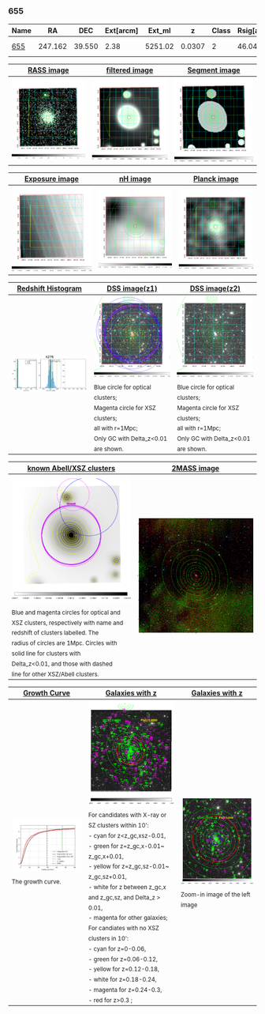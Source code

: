 <div STYLE="page-break-after: always;"></div>

### 655

|Name          |RA          |DEC      | Ext[arcm] | Ext_ml | z    | Class| Rsig[arcmin] | CRsig[c/s] | CR500[c/s] | R500[Mpc] |L500[erg/s]|F500[erg/s/cm^2]| M500[Msun]|Tx[keV]|beta|GC(XSZ,Delta_z<0.01)| GC(OPT,Delta_z<0.01)|GC|alias|
|--------------|------------|------------|---|---|-----------|--------|------|------|----|----|----|----|----|----|----|----|----|----|---|
|[655](script/655.md)     | 247.162       | 39.550       | 2.38    | 5251.02   | 0.0307 | 2   | 46.045 |5.415 |5.111 |1.084 |2.269e+44 |1.047e-10 |3.735e+14 |4.877 |0.647 |Tar, |A, |Tar, A, |k276|

|[RASS image](../image/655/655_img.pdf)|[filtered image](../image/655/655_fil.pdf)|[Segment image](../image/655/655_seg.pdf)|
|-------------------|--------------------|-------------------|
| <img src="../image/655/655_img.png" width="300">  | <img src="../image/655/655_fil.png" width="300">   | <img src="../image/655/655_seg.png" width="300">  |

|[Exposure image](../image/655/655_mex.pdf)| [nH image](../image/655/655_nh.pdf)| [Planck image](../image/655/655_p.pdf)|
|-------------------|--------------------|-------------------|
|<img src="../image/655/655_mex.png" width="300">   | <img src="../image/655/655_nh.png" width="300">    | <img src="../image/655/655_p.png" width="300"> |

|[Redshift Histogram](../image/655/655_zg.pdf) | [DSS image(z1)](../image/655/655_dss_z1.pdf)      |  [DSS image(z2)](../image/655/655_dss_z2.pdf)    |
|-------------------|--------------------|-------------------|
|<img src="../image/655/655_zg.png" width="300"> |<img src="../image/655/655_dss_z1.png" width="300"> <sub><br>Blue circle for optical clusters; <br>Magenta circle for XSZ clusters; <br>all with r=1Mpc; <br>Only GC with Delta_z<0.01 are shown. </sub>| <img src="../image/655/655_dss_z2.png" width="300"><sub><br>Blue circle for optical clusters; <br>Magenta circle for XSZ clusters; <br>all with r=1Mpc; <br>Only GC with Delta_z<0.01 are shown. </sub> |

|[known Abell/XSZ clusters](../image/655/655_m.pdf) | [2MASS image](../image/655/655_2mass.pdf)      |
|-------------------|-------------------|
|<img src=../image/655/655_m.png width="300"> <sub><br>Blue and magenta circles for optical and <br>XSZ clusters, respectively with name and <br>redshift of clusters labelled. The <br>radius of circles are 1Mpc. Circles with <br>solid line for clusters with <br>Delta_z<0.01, and those with dashed <br>line for other XSZ/Abell clusters.        </sub>|<img src="../image/655/655_2mass.png" width="300">  |

|[Growth Curve](../image/655/655_gca_all.png) |[Galaxies with z](../image/655/655_opt_ned.pdf) |[Galaxies with z](../image/655/655_opt_ned_zoom.pdf) |
|-------------------|-------------------|-------------------|
| <img src="../image/655/655_gca_all.png" width="300"> <sub><br>The growth curve.</sub>| <img src=../image/655/655_opt_ned.png width="300"> <br><sub> For candidates with X-ray or SZ clusters within 10': <br> - cyan for z<z_gc,xsz-0.01, <br> - green for z=z_gc,x-0.01~ z_gc,x+0.01, <br> - yellow for z=z_gc,sz-0.01~ z_gc,sz+0.01, <br> - white for z between z_gc,x and z_gc,sz, and Delta_z > 0.01, <br> - magenta for other galaxies; <br>For candiates with no XSZ clusters in 10': <br> - cyan for z=0-0.06, <br> - green for z=0.06-0.12, <br> - yellow for z=0.12-0.18, <br> - white for z=0.18-0.24, <br> - magenta for z=0.24-0.3, <br> - red for z>0.3 ;  </sub>|<img src=../image/655/655_opt_ned_zoom.png width="300">  <br><sub> Zoom-in image of the left image</sub>|




